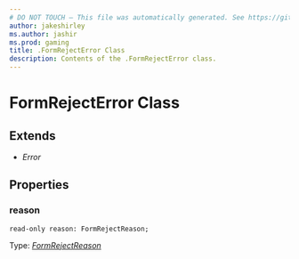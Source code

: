 ```yaml
---
# DO NOT TOUCH — This file was automatically generated. See https://github.com/mojang/minecraftapidocsgenerator to modify descriptions, examples, etc.
author: jakeshirley
ms.author: jashir
ms.prod: gaming
title: .FormRejectError Class
description: Contents of the .FormRejectError class.
---
```

# FormRejectError Class

## Extends
- *Error*

## Properties

### **reason**
`read-only reason: FormRejectReason;`

Type: [*FormRejectReason*](FormRejectReason.md)
